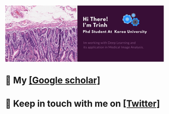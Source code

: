 <!-- ### Hi there 👋  -->
![](bio.jpg)
<!-- I'm Trinh, Ph.D. student at Korea University.
 -->
# 🔭 My [[Google scholar]](https://scholar.google.ca/citations?hl=en&user=trFdwLkAAAAJ) 
# 💬 Keep in touch with me on [[Twitter]](https://twitter.com/VgTimmy)

<!--
**timmyvg/timmyvg** is a ✨ _special_ ✨ repository because its `README.md` (this file) appears on your GitHub profile.

Here are some ideas to get you started:

- 🔭 I’m currently working on ...
- 🌱 I’m currently learning ...
- 👯 I’m looking to collaborate on ...
- 🤔 I’m looking for help with ...
- 💬 Ask me about ...
- 📫 How to reach me: ...
- 😄 Pronouns: ...
- ⚡ Fun fact: ...
-->
